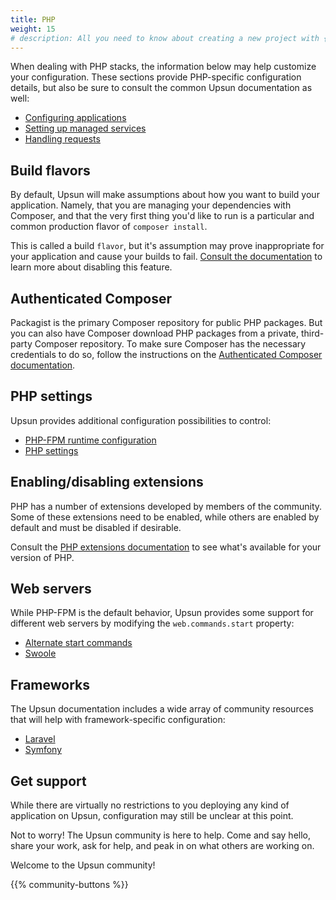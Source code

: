 ```yaml
---
title: PHP
weight: 15
# description: All you need to know about creating a new project with {{% vendor/name %}}
---
```


When dealing with PHP stacks, the information below may help customize your configuration.
These sections provide PHP-specific configuration details, but also be sure to consult the common Upsun documentation as well:

- [Configuring applications](/create-apps)
- [Setting up managed services](/add-services)
- [Handling requests](/define-routes)

## Build flavors

By default, Upsun will make assumptions about how you want to build your application. 
Namely, that you are managing your dependencies with Composer, and that the very first thing you'd like to run is a particular and common production flavor of `composer install`.

This is called a build `flavor`, but it's assumption may prove inappropriate for your application and cause your builds to fail.
[Consult the documentation](/languages/php#dependencies) to learn more about disabling this feature.

## Authenticated Composer

Packagist is the primary Composer repository for public PHP packages. But you can also have Composer download PHP packages from a private, third-party Composer repository. To make sure Composer has the necessary credentials to do so, follow the instructions on the [Authenticated Composer documentation](/languages/php/composer-auth).

## PHP settings

Upsun provides additional configuration possibilities to control:

- [PHP-FPM runtime configuration](/create-apps/app-reference#runtime)
- [PHP settings](/languages/php#php-settings)

## Enabling/disabling extensions

PHP has a number of extensions developed by members of the community.
Some of these extensions need to be enabled, while others are enabled by default and must be disabled if desirable. 

Consult the [PHP extensions documentation](/languages/php/extensions) to see what's available for your version of PHP.

## Web servers

While PHP-FPM is the default behavior, Upsun provides some support for different web servers by modifying the `web.commands.start` property:

- [Alternate start commands](/languages/php#alternate-start-commands)
- [Swoole](/languages/php/swoole)

## Frameworks

The Upsun documentation includes a wide array of community resources that will help with framework-specific configuration:

- [Laravel](/get-started/stacks/laravel)
- [Symfony](/get-started/stacks/symfony)

## Get support

While there are virtually no restrictions to you deploying any kind of application on Upsun, configuration may still be unclear at this point.

Not to worry! The Upsun community is here to help. 
Come and say hello, share your work, ask for help, and peak in on what others are working on.

Welcome to the Upsun community!

{{% community-buttons %}}
